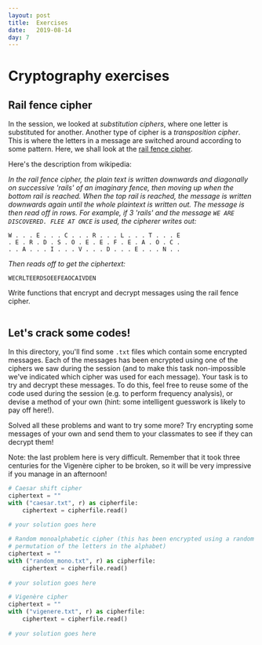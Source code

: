 ```yaml
---
layout: post
title:  Exercises
date:   2019-08-14
day: 7
---
```



# Cryptography exercises

## Rail fence cipher

In the session, we looked at *substitution ciphers*, where one letter is substituted for another. Another type of cipher is a *transposition cipher*. This is where the letters in a message are switched around according to some pattern. Here, we shall look at the [rail fence cipher](https://en.wikipedia.org/wiki/Rail_fence_cipher). 

Here's the description from wikipedia:

*In the rail fence cipher, the plain text is written downwards and diagonally on successive 'rails' of an imaginary fence, then moving up when the bottom rail is reached. When the top rail is reached, the message is written downwards again until the whole plaintext is written out. The message is then read off in rows. For example, if 3 'rails' and the message `WE ARE DISCOVERED. FLEE AT ONCE` is used, the cipherer writes out:*

    W . . . E . . . C . . . R . . . L . . . T . . . E
    . E . R . D . S . O . E . E . F . E . A . O . C .
    . . A . . . I . . . V . . . D . . . E . . . N . .

*Then reads off to get the ciphertext:*

    WECRLTEERDSOEEFEAOCAIVDEN
    
Write functions that encrypt and decrypt messages using the rail fence cipher.


```python

```

## Let's crack some codes!

In this directory, you'll find some `.txt` files which contain some encrypted messages. Each of the messages has been encrypted using one of the ciphers we saw during the session (and to make this task non-impossible we've indicated which cipher was used for each message). Your task is to try and decrypt these messages. To do this, feel free to reuse some of the code used during the session (e.g. to perform frequency analysis), or devise a method of your own (hint: some intelligent guesswork is likely to pay off here!).

Solved all these problems and want to try some more? Try encrypting some messages of your own and send them to your classmates to see if they can decrypt them!

Note: the last problem here is very difficult. Remember that it took three centuries for the Vigenère cipher to be broken, so it will be very impressive if you manage in an afternoon!


```python
# Caesar shift cipher
ciphertext = ""
with ("caesar.txt", r) as cipherfile:
    ciphertext = cipherfile.read()
    
# your solution goes here
```


```python
# Random monoalphabetic cipher (this has been encrypted using a random 
# permutation of the letters in the alphabet)
ciphertext = ""
with ("random_mono.txt", r) as cipherfile:
    ciphertext = cipherfile.read()
    
# your solution goes here
```


```python
# Vigenère cipher
ciphertext = ""
with ("vigenere.txt", r) as cipherfile:
    ciphertext = cipherfile.read()
    
# your solution goes here

```
